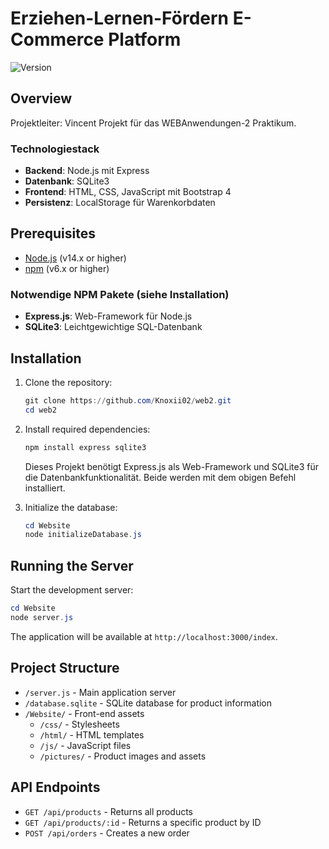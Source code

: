 # Erziehen-Lernen-Fördern E-Commerce Platform

![Version](https://img.shields.io/badge/version-1.0.0-blue.svg)

## Overview
Projektleiter: Vincent
Projekt für das WEBAnwendungen-2 Praktikum.

### Technologiestack
- **Backend**: Node.js mit Express
- **Datenbank**: SQLite3
- **Frontend**: HTML, CSS, JavaScript mit Bootstrap 4
- **Persistenz**: LocalStorage für Warenkorbdaten



## Prerequisites

- [Node.js](https://nodejs.org/) (v14.x or higher)
- [npm](https://www.npmjs.com/) (v6.x or higher)

### Notwendige NPM Pakete (siehe Installation)
- **Express.js**: Web-Framework für Node.js
- **SQLite3**: Leichtgewichtige SQL-Datenbank

## Installation

1. Clone the repository:
   ```powershell
   git clone https://github.com/Knoxii02/web2.git
   cd web2
   ```

2. Install required dependencies:
   ```powershell
   npm install express sqlite3
   ```

   Dieses Projekt benötigt Express.js als Web-Framework und SQLite3 für die Datenbankfunktionalität. Beide werden mit dem obigen Befehl installiert.

3. Initialize the database:
   ```powershell
   cd Website
   node initializeDatabase.js
   ```

## Running the Server

Start the development server:
```powershell
cd Website
node server.js
```

The application will be available at `http://localhost:3000/index`.


## Project Structure

- `/server.js` - Main application server
- `/database.sqlite` - SQLite database for product information
- `/Website/` - Front-end assets
  - `/css/` - Stylesheets
  - `/html/` - HTML templates
  - `/js/` - JavaScript files
  - `/pictures/` - Product images and assets

## API Endpoints

- `GET /api/products` - Returns all products
- `GET /api/products/:id` - Returns a specific product by ID
- `POST /api/orders` - Creates a new order
